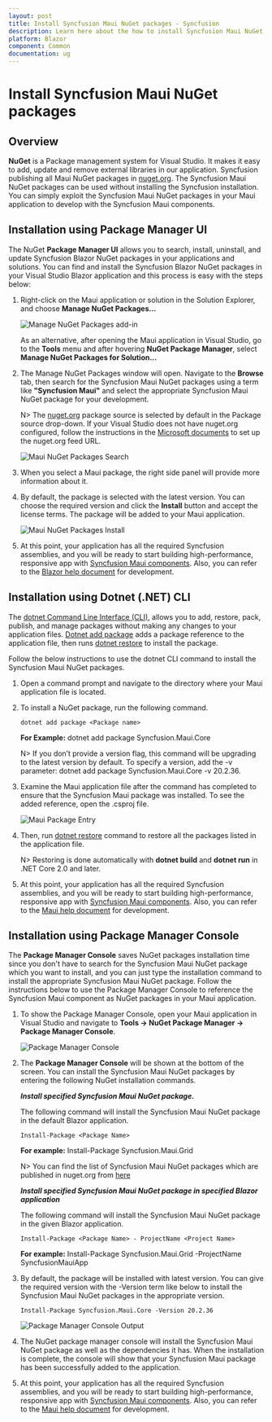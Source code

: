 ```yaml
---
layout: post
title: Install Syncfusion Maui NuGet packages - Syncfusion
description: Learn here about the how to install Syncfusion Maui NuGet packages from Package manager and NuGet manager.
platform: Blazor
component: Common
documentation: ug
---
```


# Install Syncfusion Maui NuGet packages

## Overview

**NuGet** is a Package management system for Visual Studio. It makes it easy to add, update and remove external libraries in our application. Syncfusion publishing all Maui NuGet packages in [nuget.org](https://www.nuget.org/packages?q=Tag%3A%22Maui%22+Syncfusion). The Syncfusion Maui NuGet packages can be used without installing the Syncfusion installation. You can simply exploit the Syncfusion Maui NuGet packages in your Maui application to develop with the Syncfusion Maui components.

## Installation using Package Manager UI

The NuGet **Package Manager UI** allows you to search, install, uninstall, and update Syncfusion Blazor NuGet packages in your applications and solutions. You can find and install the Syncfusion Blazor NuGet packages in your Visual Studio Blazor application and this process is easy with the steps below:

1. Right-click on the Maui application or solution in the Solution Explorer, and choose **Manage NuGet Packages...**

    ![Manage NuGet Packages add-in](images/ManageNuGet.png)

    As an alternative, after opening the Maui application in Visual Studio, go to the **Tools** menu and after hovering **NuGet Package Manager**, select **Manage NuGet Packages for Solution...**

2. The Manage NuGet Packages window will open. Navigate to the **Browse** tab, then search for the Syncfusion Maui NuGet packages using a term like **"Syncfusion Maui"** and select the appropriate Syncfusion Maui NuGet package for your development.

    N> The [nuget.org](https://api.nuget.org/v3/index.json) package source is selected by default in the Package source drop-down. If your Visual Studio does not have nuget.org configured, follow the instructions in the [Microsoft documents](https://learn.microsoft.com/en-us/nuget/consume-packages/install-use-packages-visual-studio#package-sources) to set up the nuget.org feed URL.

    ![Maui NuGet Packages Search](images/NuGetsearch.png)

3. When you select a Maui package, the right side panel will provide more information about it.

4. By default, the package is selected with the latest version. You can choose the required version and click the **Install** button and accept the license terms. The package will be added to your Maui application.

    ![Maui NuGet Packages Install](images/InstallNuGet.png)

5. At this point, your application has all the required Syncfusion assemblies, and you will be ready to start building high-performance, responsive app with [Syncfusion Maui components](https://www.syncfusion.com/maui-controls). Also, you can refer to the [Blazor help document](https://help.syncfusion.com/maui/introduction/overview) for development.

## Installation using Dotnet (.NET) CLI

The [dotnet Command Line Interface (CLI)](https://learn.microsoft.com/en-us/nuget/consume-packages/install-use-packages-dotnet-cli), allows you to add, restore, pack, publish, and manage packages without making any changes to your application files. [Dotnet add package](https://learn.microsoft.com/en-us/dotnet/core/tools/dotnet-add-package?tabs=netcore2x) adds a package reference to the application file, then runs [dotnet restore](https://learn.microsoft.com/en-us/dotnet/core/tools/dotnet-restore?tabs=netcore2x) to install the package.

Follow the below instructions to use the dotnet CLI command to install the Syncfusion Maui NuGet packages.

1. Open a command prompt and navigate to the directory where your Maui application file is located.
2. To install a NuGet package, run the following command.

    ```dotnet add package <Package name>```

    **For Example:**
    dotnet add package Syncfusion.Maui.Core

    N> If you don’t provide a version flag, this command will be upgrading to the latest version by default. To specify a version, add the -v parameter: dotnet add package Syncfusion.Maui.Core -v 20.2.36.

3. Examine the Maui application file after the command has completed to ensure that the Syncfusion Maui package was installed. To see the added reference, open the .csproj file.

    ![Maui Package Entry ](images/packageentry.png)

4. Then, run  [dotnet restore](https://learn.microsoft.com/en-us/dotnet/core/tools/dotnet-restore?tabs=netcore2x) command to restore all the packages listed in the application file.

    N> Restoring is done automatically with **dotnet build** and **dotnet run** in .NET Core 2.0 and later.

5. At this point, your application has all the required Syncfusion assemblies, and you will be ready to start building high-performance, responsive app with [Syncfusion Maui components](https://www.syncfusion.com/maui-controls). Also, you can refer to the [Maui help document](https://help.syncfusion.com/maui/introduction/overview) for development.

## Installation using Package Manager Console

The **Package Manager Console** saves NuGet packages installation time since you don't have to search for the Syncfusion Maui NuGet package which you want to install, and you can just type the installation command to install the appropriate Syncfusion Maui NuGet package. Follow the instructions below to use the Package Manager Console to reference the Syncfusion Maui component as NuGet packages in your Maui application.

1. To show the Package Manager Console, open your Maui application in Visual Studio and navigate to **Tools -> NuGet Package Manager -> Package Manager Console**.

    ![Package Manager Console ](images/console.png)

2. The **Package Manager Console** will be shown at the bottom of the screen. You can install the Syncfusion Maui NuGet packages by entering the following NuGet installation commands.

    ***Install specified Syncfusion Maui NuGet package.***

    The following command will install the Syncfusion Maui NuGet package in the default Blazor application.

    ```Install-Package <Package Name>```

    **For example:** Install-Package Syncfusion.Maui.Grid

    N> You can find the list of Syncfusion Maui NuGet packages which are published in nuget.org from [here](https://www.nuget.org/packages?q=Tags%3A%22Maui%22+syncfusion)

    ***Install specified Syncfusion Maui NuGet package in specified Blazor application***

    The following command will install the Syncfusion Maui NuGet package in the given Blazor application.

    ```Install-Package <Package Name> - ProjectName <Project Name>```

    **For example:** Install-Package Syncfusion.Maui.Grid -ProjectName SyncfusionMauiApp

3. By default, the package will be installed with latest version. You can give the required version with the -Version term like below to install the Syncfusion Maui NuGet packages in the appropriate version.

    ```Install-Package Syncfusion.Maui.Core -Version 20.2.36```

    ![Package Manager Console Output ](images/ConsoleInstallationOutput.png)

4. The NuGet package manager console will install the Syncfusion Maui NuGet package as well as the dependencies it has. When the installation is complete, the console will show that your Syncfusion Maui package has been successfully added to the application.

5. At this point, your application has all the required Syncfusion assemblies, and you will be ready to start building high-performance, responsive app with [Syncfusion Maui components](https://www.syncfusion.com/maui-controls). Also, you can refer to the [Maui help document](https://help.syncfusion.com/maui/introduction/overview) for development.
